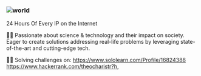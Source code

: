 ### ![world](https://user-images.githubusercontent.com/41951429/90957025-0053b500-e494-11ea-9359-35bcaede0092.gif)
24 Hours Of Every IP on the Internet

👨‍💻
Passionate about science & technology and their impact on society.
Eager to create solutions addressing real-life problems by leveraging state-of-the-art and cutting-edge tech. 

🐱‍💻
Solving challenges on:
https://www.sololearn.com/Profile/16824388 
https://www.hackerrank.com/theocharistr?h,

<!--
**theocharistr/theocharistr** is a ✨ _special_ ✨ repository because its `README.md` (this file) appears on your GitHub profile.

Here are some ideas to get you started:

- 🔭 I’m currently working on ...♘
- 🌱 I’m currently learning ...♗
- 👯 I’m looking to collaborate on ...♖
- 🤔 I’m looking for help with ...♙
- 💬 Ask me about ...♔
- 📫 How to reach me: ...♕
- 😄 Pronouns: ...
- ⚡ Fun fact: ...
-->
